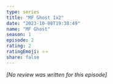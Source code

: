 ```yaml
---
type: series
title: "MF Ghost 1x2"
date: "2023-10-08T19:38:49"
name: "MF Ghost"
season: 1
episode: 2
rating: 2
ratingEmoji: ⭐️⭐️
share: false
---
```


_[No review was written for this episode]_
